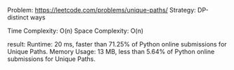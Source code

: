 Problem: https://leetcode.com/problems/unique-paths/
Strategy: DP-distinct ways

Time Complexity: O(n)
Space Complexity: O(n)

result:
Runtime: 20 ms, faster than 71.25% of Python online submissions for Unique Paths.
Memory Usage: 13 MB, less than 5.64% of Python online submissions for Unique Paths.
